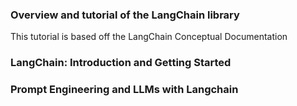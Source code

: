 ### Overview and tutorial of the LangChain library 

 This tutorial  is based off the LangChain Conceptual Documentation

 ### LangChain: Introduction and Getting Started
 ### Prompt Engineering and LLMs with Langchain